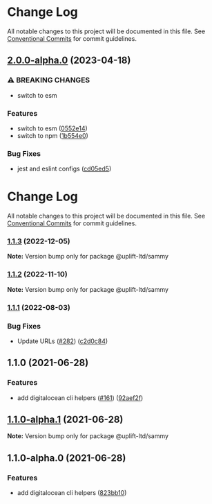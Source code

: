 # Change Log

All notable changes to this project will be documented in this file.
See [Conventional Commits](https://conventionalcommits.org) for commit guidelines.

## [2.0.0-alpha.0](https://github.com/uplift-ltd/nexus/compare/@uplift-ltd/sammy@1.1.3...@uplift-ltd/sammy@2.0.0-alpha.0) (2023-04-18)


### ⚠ BREAKING CHANGES

* switch to esm

### Features

* switch to esm ([0552e14](https://github.com/uplift-ltd/nexus/commit/0552e1405f9a92d7cf080b472d2bc01af645ebcd))
* switch to npm ([1b554e0](https://github.com/uplift-ltd/nexus/commit/1b554e0463cf4575d6d68824507bafa8e4d6f7c5))


### Bug Fixes

* jest and eslint configs ([cd05ed5](https://github.com/uplift-ltd/nexus/commit/cd05ed5cdb8337ef081ecc8ef22a103a42c93eb8))



# Change Log

All notable changes to this project will be documented in this file. See
[Conventional Commits](https://conventionalcommits.org) for commit guidelines.

### [1.1.3](https://github.com/uplift-ltd/nexus/compare/@uplift-ltd/sammy@1.1.2...@uplift-ltd/sammy@1.1.3) (2022-12-05)

**Note:** Version bump only for package @uplift-ltd/sammy

### [1.1.2](https://github.com/uplift-ltd/nexus/compare/@uplift-ltd/sammy@1.1.1...@uplift-ltd/sammy@1.1.2) (2022-11-10)

**Note:** Version bump only for package @uplift-ltd/sammy

### [1.1.1](https://github.com/uplift-ltd/nexus/compare/@uplift-ltd/sammy@1.1.0...@uplift-ltd/sammy@1.1.1) (2022-08-03)

### Bug Fixes

- Update URLs ([#282](https://github.com/uplift-ltd/nexus/issues/282))
  ([c2d0c84](https://github.com/uplift-ltd/nexus/commit/c2d0c843c8eb18c4a9ae360ee2d840f5be388fac))

## 1.1.0 (2021-06-28)

### Features

- add digitalocean cli helpers ([#161](https://github.com/uplift-ltd/nexus/issues/161))
  ([92aef2f](https://github.com/uplift-ltd/nexus/commit/92aef2f3884b0a8ea310d7e53405ab45f024f653))

## [1.1.0-alpha.1](https://github.com/uplift-ltd/nexus/compare/@uplift-ltd/sammy@1.1.0-alpha.0...@uplift-ltd/sammy@1.1.0-alpha.1) (2021-06-28)

**Note:** Version bump only for package @uplift-ltd/sammy

## 1.1.0-alpha.0 (2021-06-28)

### Features

- add digitalocean cli helpers
  ([823bb10](https://github.com/uplift-ltd/nexus/commit/823bb1004064b03182bb1cebe09a9c5702aaa661))

